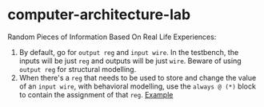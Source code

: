 # computer-architecture-lab

Random Pieces of Information Based On Real Life Experiences:

1. By default, go for `output reg` and `input wire`. In the testbench, the inputs will be just `reg` and outputs will be just `wire`. Beware of using `output reg` for structural modelling.
2. When there's a `reg` that needs to be used to store and change the value of an `input wire`, with behavioral modelling, use the `always @ (*)` block to contain the assignment of that `reg`. [Example](https://stackoverflow.com/questions/14443608/assigning-value-to-a-register-in-a-module-instance-in-verilog)